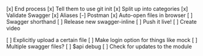 [x] End process
[x] Tell them to use git init
[x] Split up into categories
[x] Validate Swagger
[x] Aliases
[-] Postman
[x] Auto-open files in browser
[ ] Swagger shorthand
[ ] Release new swagger-inline
[ ] Push it live!
[ ] Create video

[ ] Explicitly upload a certain file
[ ] Make login option for things like mock
[ ] Multiple swagger files?
[ ] $api debug
[ ] Check for updates to the module
